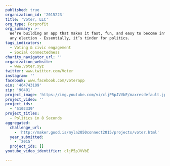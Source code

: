 ```yaml
---
published: true
organization_id: '2015223'
title: 'Voter, LLC'
org_type: Forprofit
org_summary: >-
  We’re building an app that makes it fast, fun, and easy to become informed in
  any election - Essentially, it’s tinder for politics.
tags_indicators:
  - Voting & civic engagement
  - Social connectedness
charity_navigator_url: ''
organization_website:
  - www.voter.xyz
twitter: www.twitter.com/Voter
instagram: ''
facebook: www.facebook.com/voterapp
ein: '464743109'
zip: '90401'
project_image: 'https://img.youtube.com/vi/cljP5pJVVbE/maxresdefault.jpg'
project_video: ''
project_ids:
  - '5102339'
project_titles:
  - Politics in 8 Seconds
aggregated:
  challenge_url:
    - 'http://maker.good.is/myla2050connect2015/projects/voter.html'
  year_submitted:
    - '2015'
  project_ids: []
youtube_video_identifier: cljP5pJVVbE

---
```

